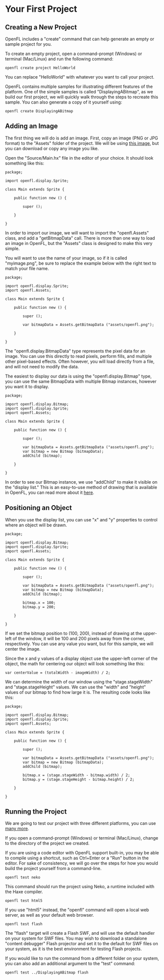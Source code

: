 # Your First Project

## Creating a New Project

OpenFL includes a "create" command that can help generate an empty or sample project for you.

To create an empty project, open a command-prompt (Windows) or terminal (Mac/Linux) and run the following command:

    openfl create project HelloWorld

You can replace "HelloWorld" with whatever you want to call your project.

OpenFL contains multiple samples for illustrating different features of the platform. One of the simple samples is called "DisplayingABitmap", as we build our first project, we will quickly walk through the steps to recreate this sample. You can also generate a copy of it yourself using:

    openfl create DisplayingABitmap

## Adding an Image

The first thing we will do is add an image. First, copy an image (PNG or JPG format) to the "Assets" folder of the project. We will be using [this image](https://raw.githubusercontent.com/openfl/openfl-samples/master/DisplayingABitmap/Assets/openfl.png), but you can download or copy any image you like.

Open the "Source/Main.hx" file in the editor of your choice. It should look something like this:

    package;

    import openfl.display.Sprite;

    class Main extends Sprite {

        public function new () {

		    super ();

	    }

    }

In order to import our image, we will want to import the "openfl.Assets" class, and add a "getBitmapData" call. There is more than one way to load an image in OpenFL, but the "Assets" class is designed to make this very simple.

You will want to use the name of your image, so if it is called "myimage.png", be sure to replace the example below with the right text to match your file name.

    package;

    import openfl.display.Sprite;
    import openfl.Assets;

    class Main extends Sprite {

        public function new () {

		    super ();

            var bitmapData = Assets.getBitmapData ("assets/openfl.png");

	    }

    }

The "openfl.display.BitmapData" type represents the pixel data for an image. You can use this directly to read pixels, perform fills, and multiple other pixel-based effects. Often however, you will load directly from a file, and will not need to modify the data.

The easiest to display our data is using the "openfl.display.Bitmap" type, you can use the same BitmapData with multiple Bitmap instances, however you want it to display.

    package;

    import openfl.display.Bitmap;
    import openfl.display.Sprite;
    import openfl.Assets;

    class Main extends Sprite {

        public function new () {

		    super ();

            var bitmapData = Assets.getBitmapData ("assets/openfl.png");
            var bitmap = new Bitmap (bitmapData);
            addChild (bitmap);

	    }

    }

In order to see our Bitmap instance, we use "addChild" to make it visible on the "display list." This is an easy-to-use method of drawing that is available in OpenFL, you can read more about it [here](openfl_basics/display_list.md).

## Positioning an Object

When you use the display list, you can use "x" and "y" properties to control where an object will be drawn.

    package;

    import openfl.display.Bitmap;
    import openfl.display.Sprite;
    import openfl.Assets;

    class Main extends Sprite {

        public function new () {

		    super ();

            var bitmapData = Assets.getBitmapData ("assets/openfl.png");
            var bitmap = new Bitmap (bitmapData);
            addChild (bitmap);

            bitmap.x = 100;
            bitmap.y = 200;

	    }

    }

If we set the bitmap position to (100, 200), instead of drawing at the upper-left of the window, it will be 100 and 200 pixels away from the corner, respectively. You can use any value you want, but for this sample, we will center the image.

Since the x and y values of a display object use the upper-left corner of the object, the math for centering our object will look something like this:

    var centerValue = (totalWidth - imageWidth) / 2;

We can determine the width of our window using the "stage.stageWidth" and "stage.stageHeight" values. We can use the "width" and "height" values of our bitmap to find how large it is. The resulting code looks like this:

    package;

    import openfl.display.Bitmap;
    import openfl.display.Sprite;
    import openfl.Assets;

    class Main extends Sprite {

        public function new () {

		    super ();

            var bitmapData = Assets.getBitmapData ("assets/openfl.png");
            var bitmap = new Bitmap (bitmapData);
            addChild (bitmap);

            bitmap.x = (stage.stageWidth - bitmap.width) / 2;
            bitmap.y = (stage.stageHeight - bitmap.height) / 2;

	    }

    }

## Running the Project

We are going to test our project with three different platforms, you can use [many more](advanced_setup/platforms/README.md).

If you open a command-prompt (Windows) or terminal (Mac/Linux), change to the directory of the project we created.

If you are using a code editor with OpenFL support built-in, you may be able to compile using a shortcut, such as Ctrl+Enter or a "Run" button in the editor. For sake of consistency, we will go over the steps for how you would build the project yourself from a command-line.

    openfl test neko

This command should run the project using Neko, a runtime included with the Haxe compiler.

    openfl test html5

If you use "html5" instead, the "openfl" command will open a local web server, as well as your default web browser.

    openfl test flash

The "flash" target will create a Flash SWF, and will use the default handler on your system for SWF files. You may wish to download a standalone "content debugger" Flash projector and set it to the default for SWF files on your system, as it is the best environment for testing Flash projects.

If you would like to run the command from a different folder on your system, you can also add an additional argument to the "test" command:

    openfl test ../DisplayingABitmap flash
